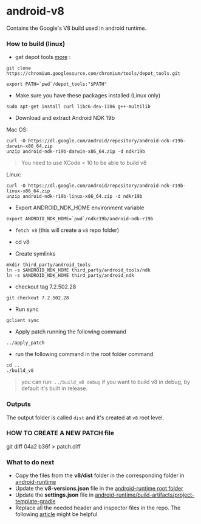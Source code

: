 # android-v8
Contains the Google's V8 build used in android runtime.

### How to build (linux)

* get depot tools [more](https://www.chromium.org/developers/how-tos/install-depot-tools) :
```
git clone https://chromium.googlesource.com/chromium/tools/depot_tools.git

export PATH=`pwd`/depot_tools:"$PATH"
```

* Make sure you have these packages installed (Linux only)
```
sudo apt-get install curl libc6-dev-i386 g++-multilib
```

* Download and extract Android NDK 19b

Mac OS:
```
curl -O https://dl.google.com/android/repository/android-ndk-r19b-darwin-x86_64.zip
unzip android-ndk-r19b-darwin-x86_64.zip -d ndkr19b
```
> You need to use XCode < 10 to be able to build v8

Linux:
```
curl -O https://dl.google.com/android/repository/android-ndk-r19b-linux-x86_64.zip
unzip android-ndk-r19b-linux-x86_64.zip -d ndkr19b
```

* Export ANDROID_NDK_HOME environment variable
```
export ANDROID_NDK_HOME=`pwd`/ndkr19b/android-ndk-r19b
```

* `fetch v8` (this will create a `v8` repo folder)
* cd v8

* Create symlinks
```
mkdir third_party/android_tools
ln -s $ANDROID_NDK_HOME third_party/android_tools/ndk
ln -s $ANDROID_NDK_HOME third_party/android_ndk
```

* checkout tag 7.2.502.28
```
git checkout 7.2.502.28
```

* Run sync
```
gclient sync
```

* Apply patch running the following command
```
../apply_patch
```

* run the following command in the root folder command
```
cd ..
./build_v8
```
> you can run: `../build_v8 debug` if you want to build v8 in debug, by default it's built in release.

### Outputs

The output folder is called `dist` and it's created at `v8` root level.

### HOW TO CREATE A NEW PATCH file

git diff 04a2 b36f > patch.diff

### What to do next

* Copy the files from the **v8/dist** folder in the corresponding folder in [android-runtime](https://github.com/NativeScript/android-runtime/tree/master/test-app/runtime/src/main/libs)
* Update the **v8-versions.json** file in the [android-runtime root folder](https://github.com/NativeScript/android-runtime/blob/master/v8-versions.json)
* Update the **settings.json** file in [android-runtime/build-artifacts/project-template-gradle](https://github.com/NativeScript/android-runtime/tree/master/build-artifacts/project-template-gradle/settings.json)
* Replace all the needed header and inspector files in the repo. The following [article](https://github.com/NativeScript/android-runtime/blob/master/docs/extending-inspector.md) might be helpful

